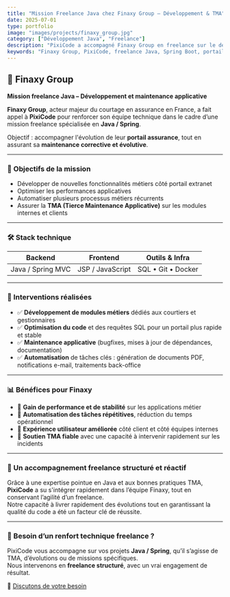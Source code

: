 ```yaml
---
title: "Mission Freelance Java chez Finaxy Group – Développement & TMA"
date: 2025-07-01
type: portfolio
image: "images/projects/finaxy_group.jpg"
category: ["Développement Java", "Freelance"]
description: "PixiCode a accompagné Finaxy Group en freelance sur le développement de son portail assurance. Mission Java Spring axée sur la TMA, les évolutions fonctionnelles et l'automatisation de processus métiers."
keywords: "Finaxy Group, PixiCode, freelance Java, Spring Boot, portail assurance, TMA Java, maintenance applicative, automatisation Java, développeur Java Angoulême, développement JSP"
---
```


## 🏢 Finaxy Group  

**Mission freelance Java – Développement et maintenance applicative**

**Finaxy Group**, acteur majeur du courtage en assurance en France, a fait appel à **PixiCode** pour renforcer son équipe technique dans le cadre d’une mission freelance spécialisée en **Java / Spring**.

Objectif : accompagner l'évolution de leur **portail assurance**, tout en assurant sa **maintenance corrective et évolutive**.

---

### 🎯 Objectifs de la mission

- Développer de nouvelles fonctionnalités métiers côté portail extranet
- Optimiser les performances applicatives
- Automatiser plusieurs processus métiers récurrents
- Assurer la **TMA (Tierce Maintenance Applicative)** sur les modules internes et clients

---

### 🛠️ Stack technique

| Backend        | Frontend          | Outils & Infra         |
|----------------|-------------------|------------------------|
| Java / Spring MVC | JSP / JavaScript | SQL • Git • Docker     |

---

### 💼 Interventions réalisées

- ✅ **Développement de modules métiers** dédiés aux courtiers et gestionnaires
- ✅ **Optimisation du code** et des requêtes SQL pour un portail plus rapide et stable
- ✅ **Maintenance applicative** (bugfixes, mises à jour de dépendances, documentation)
- ✅ **Automatisation** de tâches clés : génération de documents PDF, notifications e-mail, traitements back-office

---

### 📊 Bénéfices pour Finaxy

- 🚀 **Gain de performance et de stabilité** sur les applications métier
- 🧠 **Automatisation des tâches répétitives**, réduction du temps opérationnel
- 👥 **Expérience utilisateur améliorée** côté client et côté équipes internes
- 🔧 **Soutien TMA fiable** avec une capacité à intervenir rapidement sur les incidents

---

### 🤝 Un accompagnement freelance structuré et réactif

Grâce à une expertise pointue en Java et aux bonnes pratiques TMA, **PixiCode** a su s'intégrer rapidement dans l’équipe Finaxy, tout en conservant l’agilité d’un freelance.  
Notre capacité à livrer rapidement des évolutions tout en garantissant la qualité du code a été un facteur clé de réussite.

---

### 🧩 Besoin d’un renfort technique freelance ?

PixiCode vous accompagne sur vos projets **Java / Spring**, qu’il s’agisse de TMA, d’évolutions ou de missions spécifiques.  
Nous intervenons en **freelance structuré**, avec un vrai engagement de résultat.

📩 [Discutons de votre besoin](/contact)
